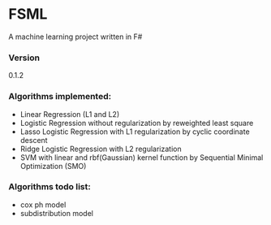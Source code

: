 # FSML
A machine learning project written in F#

### Version
0.1.2

### Algorithms implemented:
  - Linear Regression (L1 and L2)
  - Logistic Regression without regularization by reweighted least square
  - Lasso Logistic Regression with L1 regularization by cyclic coordinate descent
  - Ridge Logistic Regression with L2 regularization
  - SVM with linear and rbf(Gaussian) kernel function by Sequential Minimal Optimization (SMO)

### Algorithms todo list:
  - cox ph model
  - subdistribution model
